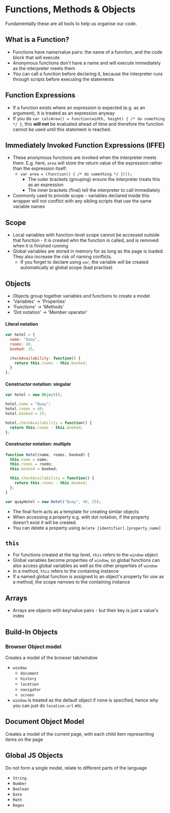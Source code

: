 # Functions, Methods & Objects

Fundamentally these are all tools to help us organise our code.

## What is a Function?

- Functions have name/value pairs: the name of a function, and the code block that will execute
- Anonymous functions don't have a name and will execute immediately as the interpreter meets them
- You can call a function before declaring it, because the interpreter runs through scripts before executing the statements

## Function Expressions

- If a function exists where an expression is expected (e.g. as an argument), it is treated as an expression anyway
- If you do `var calcArea() = function(width, height) { /* do something */ }`, this **will not** be evaluated ahead of time and therefore the function cannot be used until this statement is reached.

## Immediately Invoked Function Expressions (IFFE)

- These anonymous functions are invoked when the interpreter meets them. E.g. here, `area` will store the return value of the expression rather than the expression itself:
  - `var area = (function() { /* do something */ }());`
    - The outer brackets (grouping) ensure the interpreter treats this as an expression
    - The inner brackets (final) tell the interpreter to call immediately
- Commonly used to provide scope - variables declared inside this wrapper will not conflict with any sibling scripts that use the same variable names

## Scope

- Local variables with function-level scope cannot be accessed outside that function - it is created whn the function is called, and is removed when it is finished running
- Global variables are stored in memory for as long as the page is loaded. They also increase the risk of naming conflicts.
  - If you forget to declare using `var`, the variable will be created automatically at global scope (bad practise)

## Objects

- Objects group together variables and functions to create a model
- 'Variables' -> 'Properties'
- 'Functions' -> 'Methods'
- 'Dot notation' -> 'Member operator'

#### Literal notation

```javascript
var hotel = {
  name: "Quay",
  rooms: 40,
  booked: 25,

  checkAvailability: function() {
    return this.rooms - this.booked;
  }
};
```

#### Constructor notation: singular

```javascript
var hotel = new Object();

hotel.name = "Quay";
hotel.rooms = 40;
hotel.booked = 25;

hotel.checkAvailability = function() {
  return this.rooms - this.booked;
};
```

#### Constructor notation: multiple

```javascript
function Hotel(name, rooms, booked) {
  this.name = name;
  this.rooms = rooms;
  this.booked = booked;

  this.checkAvailability = function() {
    return this.rooms - this.booked;
  };
}

var quayHotel = new Hotel("Quay", 40, 25);
```

- The final form acts as a template for creating similar objects
- When accessing a property e.g. with dot notation, if the property doesn't exist it will be created.
- You can delete a property using `delete [identifier].[property_name]`

## `this`

- For functions created at the top level, `this` refers to the `window` object
- Global variables become properties of `window`, so global functions can also access global variables as well as the other properties of `window`
- In a method, `this` refers to the containing instance
- If a named global function is assigned to an object's property for use as a method, the scope narrows to the containing instance

## Arrays

- Arrays are objects with key/value pairs - but their key is just a value's index

## Build-In Objects

### Browser Object model

Creates a model of the browser tab/window

- `window`
  - `document`
  - `history`
  - `location`
  - `navigator`
  - `screen`
- `window` is treated as the default object if none is specified, hence why you can just do `location.url` etc.

## Document Object Model

Creates a model of the current page, with each child item representing items on the page

## Global JS Objects

Do not form a single model, relate to different parts of the language

- `String`
- `Number`
- `Boolean`
- `Date`
- `Math`
- `Regex`
